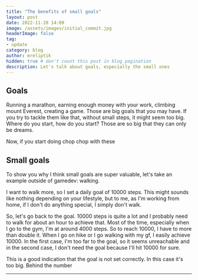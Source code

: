 ```yaml
---
title: "The benefits of small goals"
layout: post
date: 2022-11-28 14:09
image: /assets/images/initial_commit.jpg
headerImage: false
tag:
- update
category: blog
author: mreliptik
hidden: true # don't count this post in blog pagination
description: Let's talk about goals, especially the small ones
---
```


## Goals

Running a marathon, earning enough money with your work, climbing mount Everest, creating a game. Those are big goals that you may have. If you try to tackle them like that, without small steps, it might seem too big. Where do you start, how do you start? Those are so big that they can only be dreams. 

Now, if you start doing chop chop with these 

## Small goals

To show you why I think small goals are super valuable, let's take an example outside of gamedev: walking. 

I want to walk more, so I set a daily goal of 10000 steps. This might sounds like nothing depending on your lifestyle, but to me, as I'm working from home, if I don't do anything special, I simply don't walk. 

So, let's go back to the goal. 10000 steps is quite a lot and I probably need to walk for about an hour to achieve that. Most of the time, especially when I go to the gym, I'm at around 4000 steps. So to reach 10000, I have to more than double it. When I go on hike or I go walking with my gf, I easily achieve 10000. In the first case, I'm too far to the goal, so it seems unreachable and in the second case, I don't need the goal because I'll hit 10000 for sure.

This is a good indication that the goal is not set correctly. In this case it's too big. Behind the number 

---
